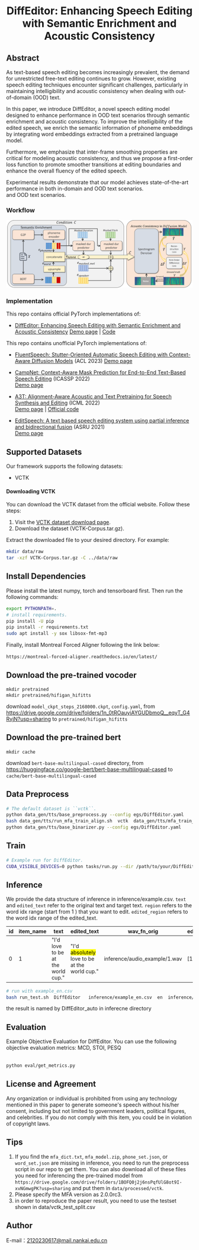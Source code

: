 
<h1 align="center">
<p> DiffEditor: Enhancing Speech Editing with Semantic Enrichment and Acoustic Consistency </p>
</h1>



## Abstract  



As text-based speech editing becomes increasingly prevalent, the demand for unrestricted free-text editing continues to grow. However, existing speech editing techniques encounter significant challenges, particularly in maintaining intelligibility and acoustic consistency when dealing with out-of-domain (OOD) text.  

In this paper, we introduce DiffEditor, a novel speech editing model designed to enhance performance in OOD text scenarios through semantic enrichment and acoustic consistency. To improve the intelligibility of the edited speech, we enrich the semantic information of phoneme embeddings by integrating word embeddings extracted from a pretrained language model.  

Furthermore, we emphasize that inter-frame smoothing properties are critical for modeling acoustic consistency, and thus we propose a first-order loss function to promote smoother transitions at editing boundaries and enhance the overall fluency of the edited speech.   

Experimental results demonstrate that our model achieves state-of-the-art performance in both in-domain and OOD text scenarios.  
and OOD text scenarios.


### Workflow

![](./resources/workflow.png)


### Implementation
This repo contains official PyTorch implementations of:

- [DiffEditor: Enhancing Speech Editing with Semantic Enrichment and Acoustic Consistency](https://arxiv.org/abs/2409.12992)
[Demo page](https://nku-hlt.github.io/DiffEditor/) | [Code](https://github.com/NKU-HLT/DiffEditor) 


This repo contains unofficial PyTorch implementations of:

- [FluentSpeech: Stutter-Oriented Automatic Speech Editing with Context-Aware Diffusion Models](https://github.com/Zain-Jiang/Speech-Editing-Toolkit) (ACL 2023) 
  [Demo page](https://speechai-demo.github.io/FluentSpeech/)

- [CampNet: Context-Aware Mask Prediction for End-to-End Text-Based Speech Editing](https://arxiv.org/pdf/2202.09950) (ICASSP 2022)  
[Demo page](https://hairuo55.github.io/CampNet)
- [A3T: Alignment-Aware Acoustic and Text Pretraining for Speech Synthesis and Editing](https://proceedings.mlr.press/v162/bai22d/bai22d.pdf) (ICML 2022)  
[Demo page](https://educated-toothpaste-462.notion.site/Demo-b0edd300e6004c508744c6259369a468) | [Official code](https://github.com/richardbaihe/a3t)
- [EditSpeech: A text based speech editing system using partial inference and bidirectional fusion](https://arxiv.org/pdf/2107.01554) (ASRU 2021)  
[Demo page](https://daxintan-cuhk.github.io/EditSpeech/)



## Supported Datasets
Our framework supports the following datasets:

- VCTK

#### Downloading VCTK

You can download the VCTK dataset from the official website. Follow these steps:

1. Visit the [VCTK dataset download page](https://datashare.ed.ac.uk/handle/10283/2651).
4. Download the dataset (VCTK-Corpus.tar.gz).

Extract the downloaded file to your desired directory. For example:

```bash
mkdir data/raw
tar -xzf VCTK-Corpus.tar.gz -C ../data/raw
```

## Install Dependencies
Please install the latest numpy, torch and tensorboard first. Then run the following commands:
```bash
export PYTHONPATH=.
# install requirements.
pip install -U pip
pip install -r requirements.txt
sudo apt install -y sox libsox-fmt-mp3
```
Finally, install Montreal Forced Aligner following the link below:

`https://montreal-forced-aligner.readthedocs.io/en/latest/`

## Download the pre-trained vocoder
```
mkdir pretrained
mkdir pretrained/hifigan_hifitts
```
download `model_ckpt_steps_2168000.ckpt`, `config.yaml`, from https://drive.google.com/drive/folders/1n_0tROauyiAYGUDbmoQ__eqyT_G4RvjN?usp=sharing to `pretrained/hifigan_hifitts`


## Download the pre-trained bert
```
mkdir cache
```

<!-- https://huggingface.co/google-bert/bert-base-multilingual-cased -->
download `bert-base-multilingual-cased` directory, from https://huggingface.co/google-bert/bert-base-multilingual-cased to `cache/bert-base-multilingual-cased`

## Data Preprocess
```bash
# The default dataset is ``vctk``.
python data_gen/tts/base_preprocess.py --config egs/DiffEditor.yaml
bash data_gen/tts/run_mfa_train_align.sh  vctk  data_gen/tts/mfa_train_config_vctk.yaml
python data_gen/tts/base_binarizer.py --config egs/DiffEditor.yaml
```

## Train
```bash
# Example run for DiffEditor.
CUDA_VISIBLE_DEVICES=0 python tasks/run.py --dir /path/to/your/DiffEditor --config egs/DiffEditor.yaml --exp_name DiffEditor --reset
```


## Inference
We provide the data structure of inference in inference/example.csv. `text` and `edited_text` refer to the original text and target text. `region` refers to the word idx range (start from 1 ) that you want to edit. `edited_region` refers to the word idx range of the edited_text.

|  id   | item_name  | text | edited_text| wav_fn_orig | edited_region| region|
| -- | -- | -- | -- | -- | -- | -- |
|  0  | 1  | "I'd love to be at the world cup." | "I'd <mark>absolutely</mark> love to be at the world cup." | inference/audio_example/1.wav | [1,3] | [1,2] |

```bash
# run with example_en.csv
bash run_test.sh  DiffEditor   inference/example_en.csv  en  inference/raw_wav   1
```
the result is named by DiffEditor_auto in inferecne directory

## Evaluation
Example Objective Evaluation for DiffEditor.
You can use the following objective evaluation metrics: MCD, STOI, PESQ
```bash

python eval/get_metrics.py
```




## License and Agreement
Any organization or individual is prohibited from using any technology mentioned in this paper to generate someone's speech without his/her consent, including but not limited to government leaders, political figures, and celebrities. If you do not comply with this item, you could be in violation of copyright laws.


## Tips
1. If you find the ``mfa_dict.txt``, ``mfa_model.zip``, ``phone_set.json``, or ``word_set.json`` are missing in inference, you need to run the preprocess script in our repo to get them. You can also download all of these files you need for inferencing the pre-trained model from
``https://drive.google.com/drive/folders/1BOFQ0j2j6nsPqfUlG8ot9I-xvNGmwgPK?usp=sharing`` and put them in ``data/processed/vctk``. 
2. Please specify the MFA version as 2.0.0rc3.
3. in order to reproduce the paper result, you need to use the testset shown in data/vctk_test_split.csv 




<!-- ## Citing
To cite this repository:
```bibtex
@article{liu2023fluenteditor,
  title={FluentEditor: Text-based Speech Editing by Considering Acoustic and Prosody Consistency},
  author={Liu, Rui and Xi, Jiatian and Jiang, Ziyue and Li, Haizhou},
  journal={Proc. InterSpeech2024},
  year={2024}
}

``` -->

## Author

E-mail：2120230617@mail.nankai.edu.cn
